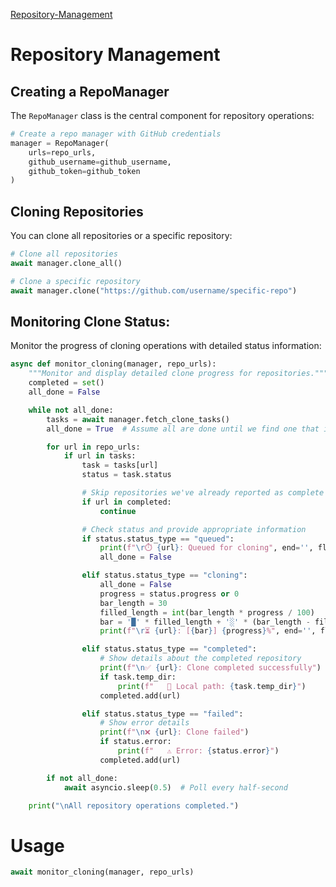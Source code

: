 
[Repository-Management](repository-management.md)

# Repository Management

## Creating a RepoManager

The `RepoManager` class is the central component for repository operations:

```python
# Create a repo manager with GitHub credentials
manager = RepoManager(
    urls=repo_urls,
    github_username=github_username,
    github_token=github_token
)
```
## Cloning Repositories
You can clone all repositories or a specific repository:

```python
# Clone all repositories
await manager.clone_all()

# Clone a specific repository
await manager.clone("https://github.com/username/specific-repo")
```

## Monitoring Clone Status:
Monitor the progress of cloning operations with detailed status information:
```python
async def monitor_cloning(manager, repo_urls):
    """Monitor and display detailed clone progress for repositories."""
    completed = set()
    all_done = False

    while not all_done:
        tasks = await manager.fetch_clone_tasks()
        all_done = True  # Assume all are done until we find one that isn't

        for url in repo_urls:
            if url in tasks:
                task = tasks[url]
                status = task.status

                # Skip repositories we've already reported as complete
                if url in completed:
                    continue

                # Check status and provide appropriate information
                if status.status_type == "queued":
                    print(f"\r⏱️ {url}: Queued for cloning", end='', flush=True)
                    all_done = False

                elif status.status_type == "cloning":
                    all_done = False
                    progress = status.progress or 0
                    bar_length = 30
                    filled_length = int(bar_length * progress / 100)
                    bar = '█' * filled_length + '░' * (bar_length - filled_length)
                    print(f"\r⏳ {url}: [{bar}] {progress}%", end='', flush=True)

                elif status.status_type == "completed":
                    # Show details about the completed repository
                    print(f"\n✅ {url}: Clone completed successfully")
                    if task.temp_dir:
                        print(f"   📁 Local path: {task.temp_dir}")
                    completed.add(url)

                elif status.status_type == "failed":
                    # Show error details
                    print(f"\n❌ {url}: Clone failed")
                    if status.error:
                        print(f"   ⚠️ Error: {status.error}")
                    completed.add(url)

        if not all_done:
            await asyncio.sleep(0.5)  # Poll every half-second

    print("\nAll repository operations completed.")
```
# Usage

```python
await monitor_cloning(manager, repo_urls) 
```
```

```